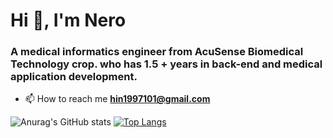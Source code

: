 <h1 align="left">Hi 👋, I'm Nero</h1>
<h3 align="left">A medical informatics engineer from AcuSense Biomedical Technology crop. who has 1.5 + years in back-end and medical application development.</h3>

- 📫 How to reach me **hin1997101@gmail.com**


![Anurag's GitHub stats](https://github-readme-stats.vercel.app/api?username=nerohin&count_private=true&theme=gruvbox&include_all_commits=true)
[![Top Langs](https://github-readme-stats.vercel.app/api/top-langs/?username=nerohin&theme=gruvbox&langs_count=8)](https://github.com/NeroHin/github-readme-stats)
